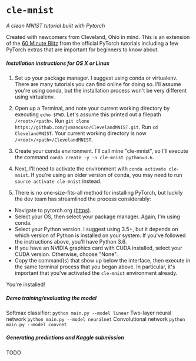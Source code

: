 `cle-mnist`
=====
_A clean MNIST tutorial built with Pytorch_

Created with newcomers from Cleveland, Ohio in mind.  This is an extension of the [60 Minute Blitz](https://pytorch.org/tutorials/beginner/blitz/neural_networks_tutorial.html) from the official PyTorch tutorials including a few PyTorch extras that are important for beginners to know about.

##### Installation instructions for OS X or Linux
1. Set up your package manager.  I suggest using conda or virtualenv.  There are many tutorials you can find online for doing so.  I'll assume you're using conda, but the installation process won't be very different using virtualenv.

2. Open up a Terminal, and note your current working directory by executing `echo $PWD`.  Let's assume this printed out a filepath `/<root>/<path>`.
Run `git clone https://github.com/jvmancuso/ClevelandMNIST.git`.
Run `cd ClevelandMNIST`.  Your current working directory is now `/<root>/<path>/ClevelandMNIST`.

3. Create your conda environment.  I'll call mine "cle-mnist", so I'll execute the command `conda create -y -n cle-mnist python=3.6`.

4. Next, I'll need to activate the environment with `conda activate cle-mnist`.  If you're using an older version of conda, you may need to run `source activate cle-mnist` instead.

5. There is no one-size-fits-all method for installing PyTorch, but luckily the dev team has streamlined the process considerably:
- Navigate to pytorch.org [(https)](https://pytorch.org/).
- Select your OS, then select your package manager.  Again, I'm using conda.
- Select your Python version.  I suggest using 3.5+, but it depends on which version of Python is installed on your system.  If you've followed the instructions above, you'll have Python 3.6.
- If you have an NVIDIA graphics card with CUDA installed, select your CUDA version.  Otherwise, choose "None".
- Copy the command(s) that show up below the interface, then execute in the same terminal process that you began above.  In particular, it's important that you've activated the `cle-mnist` environment already.

You're installed!

##### Demo training/evaluating the model
Softmax classifier:
`python main.py --model linear`
Two-layer neural network
`python main.py --model neuralnet`
Convolutional network
`python main.py --model convnet`

##### Generating predictions and Kaggle submission
TODO
